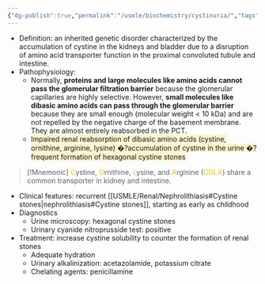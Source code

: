 ```yaml
---
{"dg-publish":true,"permalink":"/usmle/biochemistry/cystinuria/","tags":["t1"]}
---
```


- Definition: an inherited genetic disorder characterized by the accumulation of cystine in the kidneys and bladder due to a disruption of amino acid transporter function in the proximal convoluted tubule and intestine.
- Pathophysiology: 
	- Normally, **proteins and large molecules like amino acids cannot pass the glomerular filtration barrier** because the glomerular capillaries are highly selective. However, **small molecules like dibasic amino acids can pass through the glomerular barrier** because they are small enough (molecular weight < 10 kDa) and are not repelled by the negative charge of the basement membrane. They are almost entirely reabsorbed in the PCT.
	- <span style="background:rgba(240, 200, 0, 0.2)">Impaired renal reabsorption of dibasic amino acids (cystine, ornithine, arginine, lysine) �?accumulation of cystine in the urine �?frequent formation of hexagonal cystine stones</span>

>[!Mnemonic] 
> <font color="#ffc000">C</font>ystine, <font color="#ffc000">O</font>rnithine, <font color="#ffc000">L</font>ysine, and <font color="#ffc000">A</font>rginine (<font color="#ffc000">COLA</font>) share a common transporter in kidney and intestine.
- Clinical features: recurrent [[USMLE/Renal/Nephrolithiasis#Cystine stones\|nephrolithiasis#Cystine stones]], starting as early as childhood
- Diagnostics
	- Urine microscopy: hexagonal cystine stones
	- Urinary cyanide nitroprusside test: positive
- Treatment: increase cystine solubility to counter the formation of renal stones
	- Adequate hydration
	- Urinary alkalinization: acetazolamide, potassium citrate
	- Chelating agents: penicillamine

